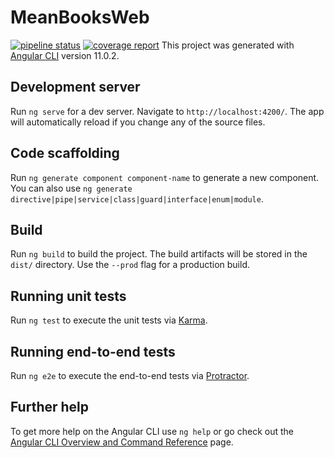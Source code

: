 # MeanBooksWeb
[![pipeline status](https://gitlab.sorbonne-paris-nord.fr/11928528/jsau-webapp/badges/master/pipeline.svg)](https://gitlab.sorbonne-paris-nord.fr/11928528/jsau-webapp/commits/master)
[![coverage report](https://gitlab.sorbonne-paris-nord.fr/11928528/jsau-webapp/badges/master/coverage.svg)](https://gitlab.sorbonne-paris-nord.fr/11928528/jsau-webapp/commits/master)
This project was generated with [Angular CLI](https://github.com/angular/angular-cli) version 11.0.2.

## Development server

Run `ng serve` for a dev server. Navigate to `http://localhost:4200/`. The app will automatically reload if you change any of the source files.

## Code scaffolding

Run `ng generate component component-name` to generate a new component. You can also use `ng generate directive|pipe|service|class|guard|interface|enum|module`.

## Build

Run `ng build` to build the project. The build artifacts will be stored in the `dist/` directory. Use the `--prod` flag for a production build.

## Running unit tests

Run `ng test` to execute the unit tests via [Karma](https://karma-runner.github.io).

## Running end-to-end tests

Run `ng e2e` to execute the end-to-end tests via [Protractor](http://www.protractortest.org/).

## Further help

To get more help on the Angular CLI use `ng help` or go check out the [Angular CLI Overview and Command Reference](https://angular.io/cli) page.

